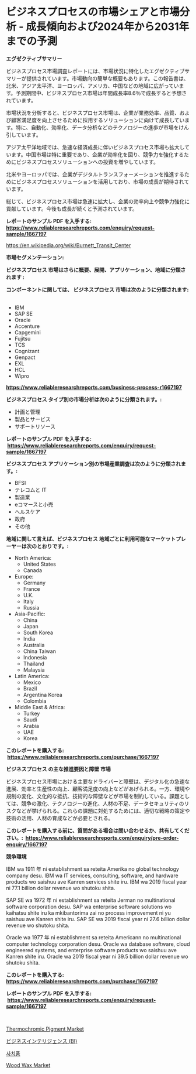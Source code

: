 <p><h1>ビジネスプロセスの市場シェアと市場分析 - 成長傾向および2024年から2031年までの予測</h1></p><p><strong>エグゼクティブサマリー</strong></p>
<p><p>ビジネスプロセス市場調査レポートには、市場状況に特化したエグゼクティブサマリーが提供されています。市場動向の簡単な概要もあります。この報告書は、北米、アジア太平洋、ヨーロッパ、アメリカ、中国などの地域に広がっています。予測期間中、ビジネスプロセス市場は年間成長率8.6％で成長すると予想されています。</p><p>市場状況を分析すると、ビジネスプロセス市場は、企業が業務効率、品質、および顧客満足度を向上させるために採用するソリューションに向けて成長しています。特に、自動化、効率化、データ分析などのテクノロジーの進歩が市場をけん引しています。</p><p>アジア太平洋地域では、急速な経済成長に伴いビジネスプロセス市場も拡大しています。中国市場は特に重要であり、企業が効率化を図り、競争力を強化するためにビジネスプロセスソリューションへの投資を増やしています。</p><p>北米やヨーロッパでは、企業がデジタルトランスフォーメーションを推進するためにビジネスプロセスソリューションを活用しており、市場の成長が期待されています。</p><p>総じて、ビジネスプロセス市場は急速に拡大し、企業の効率向上や競争力強化に貢献しています。今後も成長が続くと予測されています。</p></p>
<p><strong>レポートのサンプル PDF を入手する: <a href="https://www.reliableresearchreports.com/enquiry/request-sample/1667197">https://www.reliableresearchreports.com/enquiry/request-sample/1667197</a></strong></p>
<p><a href="https://en.wikipedia.org/wiki/Burnett_Transit_Center">https://en.wikipedia.org/wiki/Burnett_Transit_Center</a></p>
<p><strong>市場セグメンテーション:</strong></p>
<p><strong> ビジネスプロセス 市場はさらに概要、展開、アプリケーション、地域に分類されます :</strong></p>
<p><strong>コンポーネントに関しては、 ビジネスプロセス 市場は次のように分類されます: &nbsp;</strong></p>
<p><ul><li>IBM</li><li>SAP SE</li><li>Oracle</li><li>Accenture</li><li>Capgemini</li><li>Fujitsu</li><li>TCS</li><li>Cognizant</li><li>Genpact</li><li>EXL</li><li>HCL</li><li>Wipro</li></ul></p>
<p><strong><a href="https://www.reliableresearchreports.com/business-process-r1667197">https://www.reliableresearchreports.com/business-process-r1667197</a></strong></p>
<p><strong> ビジネスプロセス タイプ別の市場分析は次のように分類されます。:</strong></p>
<p><ul><li>計画と管理</li><li>製品とサービス</li><li>サポートリソース</li></ul></p>
<p><strong>レポートのサンプル PDF を入手する: &nbsp;<a href="https://www.reliableresearchreports.com/enquiry/request-sample/1667197">https://www.reliableresearchreports.com/enquiry/request-sample/1667197</a></strong></p>
<p><strong> ビジネスプロセス アプリケーション別の市場産業調査は次のように分類されます。:</strong></p>
<p><ul><li>BFSI</li><li>テレコムと IT</li><li>製造業</li><li>eコマースと小売</li><li>ヘルスケア</li><li>政府</li><li>その他</li></ul></p>
<p><strong>地域に関して言えば、ビジネスプロセス 地域ごとに利用可能なマーケットプレーヤーは次のとおりです。:</strong></p>
<p><ul>
    <li>
        North America:
        <ul>
            <li>United States</li>
            <li>Canada</li>
        </ul>
    </li>
    <li>
        Europe:
        <ul>
            <li>Germany</li>
            <li>France</li>
            <li>U.K.</li>
            <li>Italy</li>
            <li>Russia</li>
        </ul>
    </li>
    <li>
        Asia-Pacific:
        <ul>
            <li>China</li>
            <li>Japan</li>
            <li>South Korea</li>
            <li>India</li>
            <li>Australia</li>
            <li>China Taiwan</li>
            <li>Indonesia</li>
            <li>Thailand</li>
            <li>Malaysia</li>
        </ul>
    </li>
    <li>
        Latin America:
        <ul>
            <li>Mexico</li>
            <li>Brazil</li>
            <li>Argentina Korea</li>
            <li>Colombia</li>
        </ul>
    </li>
    <li>
        Middle East & Africa:
        <ul>
            <li>Turkey</li>
            <li>Saudi</li>
            <li>Arabia</li>
            <li>UAE</li>
            <li>Korea</li>
        </ul>
    </li>
    </ul></p>
<p><strong>このレポートを購入する: &nbsp;<a href="https://www.reliableresearchreports.com/purchase/1667197">https://www.reliableresearchreports.com/purchase/1667197</a></strong></p>
<p><strong>ビジネスプロセス の主な推進要因と障壁 市場</strong></p>
<p><p>ビジネスプロセス市場における主要なドライバーと障壁は、デジタル化の急速な進展、効率と生産性の向上、顧客満足度の向上などがあげられる。一方、環境や規制の変化、文化的な抵抗、技術的な障壁などが市場を制約している。課題としては、競争の激化、テクノロジーの進化、人材の不足、データセキュリティのリスクなどが挙げられる。これらの課題に対処するためには、適切な戦略の策定や技術の活用、人材の育成などが必要とされる。</p></p>
<p><strong>このレポートを購入する前に、質問がある場合は問い合わせるか、共有してください。:&nbsp; <a href="https://www.reliableresearchreports.com/enquiry/pre-order-enquiry/1667197">https://www.reliableresearchreports.com/enquiry/pre-order-enquiry/1667197</a></strong></p>
<p><strong>競争環境</strong></p>
<p><p>IBM wa 1911 年 ni establishment sa reteita Amerika no global technology company desu. IBM wa IT services, consulting, software, and hardware products wo saishuu ave Kanren services shite iru. IBM wa 2019 fiscal year ni 77.1 billion dollar revenue wo shutoku shita.</p><p>SAP SE wa 1972 年 ni establishment sa reteita Jerman no multinational software corporation desu. SAP wa enterprise software solutions wo kaihatsu shite iru ka mkibantorima zai no process improvement ni yu saishuu ave Kanren shite iru. SAP SE wa 2019 fiscal year ni 27.6 billion dollar revenue wo shutoku shita.</p><p>Oracle wa 1977 年 ni establishment sa reteita Americann no multinational computer technology corporation desu. Oracle wa database software, cloud engineered systems, and enterprise software products wo saishuu ave Kanren shite iru. Oracle wa 2019 fiscal year ni 39.5 billion dollar revenue wo shutoku shita.</p></p>
<p><strong>このレポートを購入する: &nbsp; <a href="https://www.reliableresearchreports.com/purchase/1667197">https://www.reliableresearchreports.com/purchase/1667197</a></strong></p>
<p><strong>レポートのサンプル PDF を入手する: &nbsp;<a href="https://www.reliableresearchreports.com/enquiry/request-sample/1667197">https://www.reliableresearchreports.com/enquiry/request-sample/1667197</a></strong><strong></strong></p>
<p>&nbsp;</p>
<p><p><a href="https://github.com/amandajanedonnelly/Market-Research-Report-List-1/blob/main/thermochromic-pigment-market.md">Thermochromic Pigment Market</a></p><p><a href="https://github.com/DanykaKilback/Market-Research-Report-List-2/blob/main/516516414472.md">ビジネスインテリジェンス (BI)</a></p><p><a href="https://github.com/LuckeyCorbin/Market-Research-Report-List-1/blob/main/296845920886.md">사치품</a></p><p><a href="https://github.com/ChloeConn57/Market-Research-Report-List-1/blob/main/wood-wax-market.md">Wood Wax Market</a></p></p>